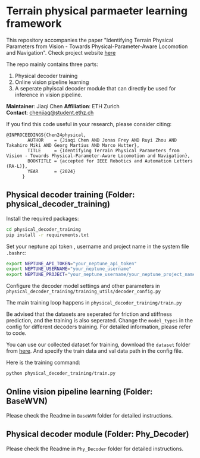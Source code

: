 # Terrain physical parmaeter learning framework

This repository accompanies the paper "Identifying Terrain Physical Parameters from Vision - Towards Physical-Parameter-Aware Locomotion and Navigation". Check project website [here](https://bit.ly/3Xo5AA8)

The repo mainly contains three parts: 
1. Physical decoder training
2. Online vision pipeline learning
3. A seperate phyiscal decoder module that can directly be used for inference in vision pipeline.


**Maintainer**: Jiaqi Chen 
**Affiliation**: ETH Zurich  
**Contact**: chenjiaq@student.ethz.ch 

If you find this code useful in your research, please consider citing:
```
@INPROCEEDINGS{Chen24physical, 
        AUTHOR    = {Jiaqi Chen AND Jonas Frey AND Ruyi Zhou AND Takahiro Miki AND Georg Martius AND Marco Hutter}, 
        TITLE     = {Identifying Terrain Physical Parameters from Vision - Towards Physical-Parameter-Aware Locomotion and Navigation}, 
        BOOKTITLE = {accepted for IEEE Robotics and Automation Letters (RA-L)}, 
        YEAR      = {2024}
      }
```

## Physical decoder training (Folder: physical_decoder_training)

Install the required packages:
```bash
cd physical_decoder_training
pip install -r requirements.txt
```

Set your neptune api token , username and project name in the system file `.bashrc`:
```bash
export NEPTUNE_API_TOKEN="your_neptune_api_token"
export NEPTUNE_USERNAME="your_neptune_username"
export NEPTUNE_PROJECT="your_neptune_username/your_neptune_project_name"
```

Configure the decoder model settings and other parameters in `physical_decoder_training/training_utils/decoder_config.py`

The main training loop happens in `physical_decoder_training/train.py`

Be advised that the datasets are seperated for friction and stiffness prediction, and the training is also seperated. Change the `model_types` in the config for different decoders training. For detailed information, please refer to code.

You can use our collected dataset for training, download the `dataset` folder from [here](https://drive.google.com/drive/folders/1GiX66anCw4DuOGTlS3FzBez0hATTrJbL?usp=drive_link). And specify the train data and val data path in the config file.

Here is the training command:
```bash
python physical_decoder_training/train.py
```
## Online vision pipeline learning (Folder: BaseWVN)

Please check the Readme in `BaseWVN` folder for detailed instructions.

## Physical decoder module (Folder: Phy_Decoder)

Please check the Readme in `Phy_Decoder` folder for detailed instructions.
